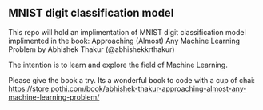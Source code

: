 ## MNIST digit classification model

This repo will hold an implimentation of MNIST digit classification model implimented in the book: Approaching (Almost) Any Machine Learning Problem by Abhishek Thakur (@abhishekkrthakur)

The intention is to learn and explore the field of Machine Learning. 

Please give the book a try. Its a wonderful book to code with a cup of chai: https://store.pothi.com/book/abhishek-thakur-approaching-almost-any-machine-learning-problem/